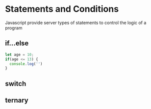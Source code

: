 # Statements and Conditions
Javascript provide server types of statements to control the logic of a program

## if...else
```javascript
let age = 10;
if(age <= 13) {
  console.log('')
}
```

## switch

## ternary

